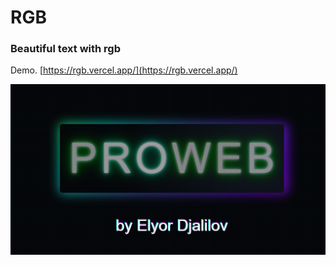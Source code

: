 # RGB

### Beautiful text with rgb

Demo. [https://rgb.vercel.app/](https://rgb.vercel.app/)

![preview img](/preview.png)
